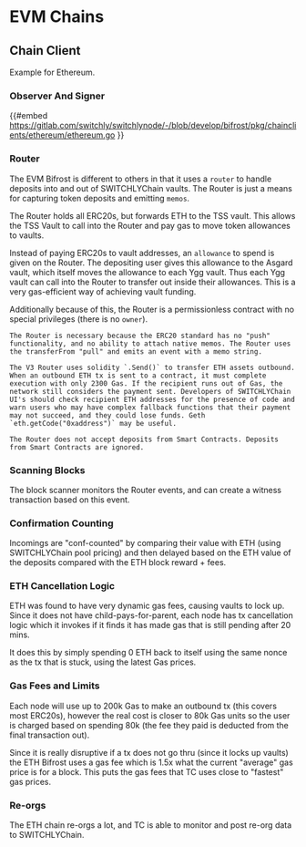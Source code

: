 # EVM Chains

## Chain Client

Example for Ethereum.

### Observer And Signer

{{#embed https://gitlab.com/switchly/switchlynode/-/blob/develop/bifrost/pkg/chainclients/ethereum/ethereum.go }}

### Router

The EVM Bifrost is different to others in that it uses a `router` to handle deposits into and out of SWITCHLYChain vaults. The Router is just a means for capturing token deposits and emitting `memos`.

The Router holds all ERC20s, but forwards ETH to the TSS vault. This allows the TSS Vault to call into the Router and pay gas to move token allowances to vaults.

Instead of paying ERC20s to vault addresses, an `allowance` to spend is given on the Router. The depositing user gives this allowance to the Asgard vault, which itself moves the allowance to each Ygg vault. Thus each Ygg vault can call into the Router to transfer out inside their allowances. This is a very gas-efficient way of achieving vault funding.

Additionally because of this, the Router is a permissionless contract with no special privileges (there is no `owner`).

```admonish info
The Router is necessary because the ERC20 standard has no "push" functionality, and no ability to attach native memos. The Router uses the transferFrom "pull" and emits an event with a memo string.
```

```admonish warning
The V3 Router uses solidity `.Send()` to transfer ETH assets outbound. When an outbound ETH tx is sent to a contract, it must complete execution with only 2300 Gas. If the recipient runs out of Gas, the network still considers the payment sent. Developers of SWITCHLYChain UI's should check recipient ETH addresses for the presence of code and warn users who may have complex fallback functions that their payment may not succeed, and they could lose funds. Geth `eth.getCode("0xaddress")` may be useful.
```

```admonish warning
The Router does not accept deposits from Smart Contracts. Deposits from Smart Contracts are ignored.
```

### Scanning Blocks

The block scanner monitors the Router events, and can create a witness transaction based on this event.

### Confirmation Counting

Incomings are "conf-counted" by comparing their value with ETH (using SWITCHLYChain pool pricing) and then delayed based on the ETH value of the deposits compared with the ETH block reward + fees.&#x20;

### ETH Cancellation Logic

ETH was found to have very dynamic gas fees, causing vaults to lock up. Since it does not have child-pays-for-parent, each node has tx cancellation logic which it invokes if it finds it has made gas that is still pending after 20 mins.&#x20;

It does this by simply spending 0 ETH back to itself using the same nonce as the tx that is stuck, using the latest Gas prices.&#x20;

### Gas Fees and Limits

Each node will use up to 200k Gas to make an outbound tx (this covers most ERC20s), however the real cost is closer to 80k Gas units so the user is charged based on spending 80k (the fee they paid is deducted from the final transaction out).&#x20;

Since it is really disruptive if a tx does not go thru (since it locks up vaults) the ETH Bifrost uses a gas fee which is 1.5x what the current "average" gas price is for a block. This puts the gas fees that TC uses close to "fastest" gas prices.&#x20;

### Re-orgs

The ETH chain re-orgs a lot, and TC is able to monitor and post re-org data to SWITCHLYChain.&#x20;

